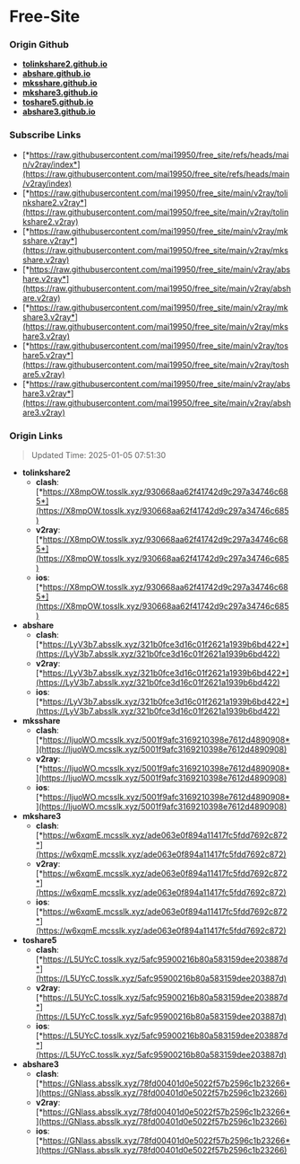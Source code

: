 # Free-Site

### Origin Github

- [**tolinkshare2.github.io**](https://github.com/tolinkshare2/tolinkshare2.github.io)
- [**abshare.github.io**](https://github.com/abshare/abshare.github.io)
- [**mksshare.github.io**](https://github.com/mksshare/mksshare.github.io)
- [**mkshare3.github.io**](https://github.com/mkshare3/mkshare3.github.io)
- [**toshare5.github.io**](https://github.com/toshare5/toshare5.github.io)
- [**abshare3.github.io**](https://github.com/abshare3/abshare3.github.io)

### Subscribe Links

- [*https://raw.githubusercontent.com/mai19950/free_site/refs/heads/main/v2ray/index*](https://raw.githubusercontent.com/mai19950/free_site/refs/heads/main/v2ray/index)
- [*https://raw.githubusercontent.com/mai19950/free_site/main/v2ray/tolinkshare2.v2ray*](https://raw.githubusercontent.com/mai19950/free_site/main/v2ray/tolinkshare2.v2ray)
- [*https://raw.githubusercontent.com/mai19950/free_site/main/v2ray/mksshare.v2ray*](https://raw.githubusercontent.com/mai19950/free_site/main/v2ray/mksshare.v2ray)
- [*https://raw.githubusercontent.com/mai19950/free_site/main/v2ray/abshare.v2ray*](https://raw.githubusercontent.com/mai19950/free_site/main/v2ray/abshare.v2ray)
- [*https://raw.githubusercontent.com/mai19950/free_site/main/v2ray/mkshare3.v2ray*](https://raw.githubusercontent.com/mai19950/free_site/main/v2ray/mkshare3.v2ray)
- [*https://raw.githubusercontent.com/mai19950/free_site/main/v2ray/toshare5.v2ray*](https://raw.githubusercontent.com/mai19950/free_site/main/v2ray/toshare5.v2ray)
- [*https://raw.githubusercontent.com/mai19950/free_site/main/v2ray/abshare3.v2ray*](https://raw.githubusercontent.com/mai19950/free_site/main/v2ray/abshare3.v2ray)

### Origin Links

> Updated Time: 2025-01-05 07:51:30

- **tolinkshare2**
  - **clash**: [*https://X8mpOW.tosslk.xyz/930668aa62f41742d9c297a34746c685*](https://X8mpOW.tosslk.xyz/930668aa62f41742d9c297a34746c685)
  - **v2ray**: [*https://X8mpOW.tosslk.xyz/930668aa62f41742d9c297a34746c685*](https://X8mpOW.tosslk.xyz/930668aa62f41742d9c297a34746c685)
  - **ios**: [*https://X8mpOW.tosslk.xyz/930668aa62f41742d9c297a34746c685*](https://X8mpOW.tosslk.xyz/930668aa62f41742d9c297a34746c685)
- **abshare**
  - **clash**: [*https://LyV3b7.absslk.xyz/321b0fce3d16c01f2621a1939b6bd422*](https://LyV3b7.absslk.xyz/321b0fce3d16c01f2621a1939b6bd422)
  - **v2ray**: [*https://LyV3b7.absslk.xyz/321b0fce3d16c01f2621a1939b6bd422*](https://LyV3b7.absslk.xyz/321b0fce3d16c01f2621a1939b6bd422)
  - **ios**: [*https://LyV3b7.absslk.xyz/321b0fce3d16c01f2621a1939b6bd422*](https://LyV3b7.absslk.xyz/321b0fce3d16c01f2621a1939b6bd422)
- **mksshare**
  - **clash**: [*https://IjuoWO.mcsslk.xyz/5001f9afc3169210398e7612d4890908*](https://IjuoWO.mcsslk.xyz/5001f9afc3169210398e7612d4890908)
  - **v2ray**: [*https://IjuoWO.mcsslk.xyz/5001f9afc3169210398e7612d4890908*](https://IjuoWO.mcsslk.xyz/5001f9afc3169210398e7612d4890908)
  - **ios**: [*https://IjuoWO.mcsslk.xyz/5001f9afc3169210398e7612d4890908*](https://IjuoWO.mcsslk.xyz/5001f9afc3169210398e7612d4890908)
- **mkshare3**
  - **clash**: [*https://w6xqmE.mcsslk.xyz/ade063e0f894a11417fc5fdd7692c872*](https://w6xqmE.mcsslk.xyz/ade063e0f894a11417fc5fdd7692c872)
  - **v2ray**: [*https://w6xqmE.mcsslk.xyz/ade063e0f894a11417fc5fdd7692c872*](https://w6xqmE.mcsslk.xyz/ade063e0f894a11417fc5fdd7692c872)
  - **ios**: [*https://w6xqmE.mcsslk.xyz/ade063e0f894a11417fc5fdd7692c872*](https://w6xqmE.mcsslk.xyz/ade063e0f894a11417fc5fdd7692c872)
- **toshare5**
  - **clash**: [*https://L5UYcC.tosslk.xyz/5afc95900216b80a583159dee203887d*](https://L5UYcC.tosslk.xyz/5afc95900216b80a583159dee203887d)
  - **v2ray**: [*https://L5UYcC.tosslk.xyz/5afc95900216b80a583159dee203887d*](https://L5UYcC.tosslk.xyz/5afc95900216b80a583159dee203887d)
  - **ios**: [*https://L5UYcC.tosslk.xyz/5afc95900216b80a583159dee203887d*](https://L5UYcC.tosslk.xyz/5afc95900216b80a583159dee203887d)
- **abshare3**
  - **clash**: [*https://GNlass.absslk.xyz/78fd00401d0e5022f57b2596c1b23266*](https://GNlass.absslk.xyz/78fd00401d0e5022f57b2596c1b23266)
  - **v2ray**: [*https://GNlass.absslk.xyz/78fd00401d0e5022f57b2596c1b23266*](https://GNlass.absslk.xyz/78fd00401d0e5022f57b2596c1b23266)
  - **ios**: [*https://GNlass.absslk.xyz/78fd00401d0e5022f57b2596c1b23266*](https://GNlass.absslk.xyz/78fd00401d0e5022f57b2596c1b23266)
